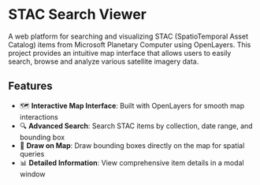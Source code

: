 # STAC Search Viewer

A web platform for searching and visualizing STAC (SpatioTemporal Asset Catalog) items from Microsoft Planetary Computer using OpenLayers. This project provides an intuitive map interface that allows users to easily search, browse and analyze various satellite imagery data.

## Features

- 🗺️ **Interactive Map Interface**: Built with OpenLayers for smooth map interactions
- 🔍 **Advanced Search**: Search STAC items by collection, date range, and bounding box
- 📍 **Draw on Map**: Draw bounding boxes directly on the map for spatial queries
- 📊 **Detailed Information**: View comprehensive item details in a modal window
